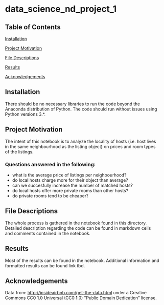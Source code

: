 # data_science_nd_project_1

## Table of Contents
[Installation](https://github.com/spreuhs/data_science_nd_project_1/blob/main/README.md#installation)

[Project Motivation](https://github.com/spreuhs/data_science_nd_project_1/blob/main/README.md#project-motivation)

[File Descriptions](https://github.com/spreuhs/data_science_nd_project_1/blob/main/README.md#file-descriptions)

[Results](https://github.com/spreuhs/data_science_nd_project_1/blob/main/README.md#results)

[Acknowledgements](https://github.com/spreuhs/data_science_nd_project_1/blob/main/README.md#acknowledgements)

## Installation

There should be no necessary libraries to run the code beyond the Anaconda distribution of Python. The code should run without issues using Python versions 3.*.

## Project Motivation

The intent of this notebook is to analyze the locality of hosts (i.e. host lives in the same neighbourhood as the listing object) on prices and room types of the listings.

### Questions answered in the following:
- what is the average price of listings per neighbourhood?
- do local hosts charge more for their object than average?
- can we succesfully increase the number of matched hosts?
- do local hosts offer more private rooms than other hosts?
- do private rooms tend to be cheaper?

## File Descriptions

The whole process is gathered in the notebook found in this directory. Detailed description regarding the code can be found in markdown cells and comments contained in the notebook.

## Results

Most of the results can be found in the notebook. Additional information and formatted results can be found link tbd.

## Acknowledgements
Data from: http://insideairbnb.com/get-the-data.html under a  Creative Commons CC0 1.0 Universal (CC0 1.0) "Public Domain Dedication" license. 
